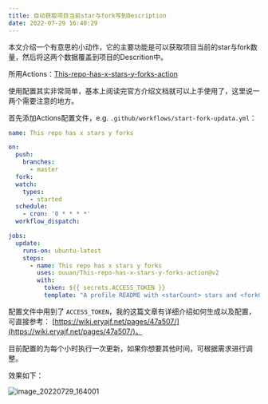 ```yaml
---
title: 自动获取项目当前star与fork写到Description
date: 2022-07-29 16:40:29
---
```




本文介绍一个有意思的小动作，它的主要功能是可以获取项目当前的star与fork数量，然后将这两个数据覆盖到项目的Descrition中。

所用Actions：[This-repo-has-x-stars-y-forks-action](https://github.com/ouuan/This-repo-has-x-stars-y-forks-action)

使用配置其实非常简单，基本上阅读完官方介绍文档就可以上手使用了，这里说一两个需要注意的地方。

首先添加Actions配置文件，e.g. `.github/workflows/start-fork-updata.yml`：

```yml
name: This repo has x stars y forks

on:
  push:
    branches:
      - master
  fork:
  watch:
    types:
      - started
  schedule:
    - cron: '0 * * * *'
  workflow_dispatch:

jobs:
  update:
    runs-on: ubuntu-latest
    steps:
      - name: This repo has x stars y forks
        uses: ouuan/This-repo-has-x-stars-y-forks-action@v2
        with:
          token: ${{ secrets.ACCESS_TOKEN }}
          template: "A profile README with <starCount> stars and <forkCount> forks 🌟"
```

配置文件中用到了 `ACCESS_TOKEN`，我的这篇文章有详细介绍如何生成以及配置，可直接参考： [https://wiki.eryajf.net/pages/47a507/](https://wiki.eryajf.net/pages/47a507/)。

目前配置的为每个小时执行一次更新，如果你想要其他时间，可根据需求进行调整。

效果如下：

![image_20220729_164001](https://cdn.staticaly.com/gh/eryajf/tu/main/img/image_20220729_164001.png)